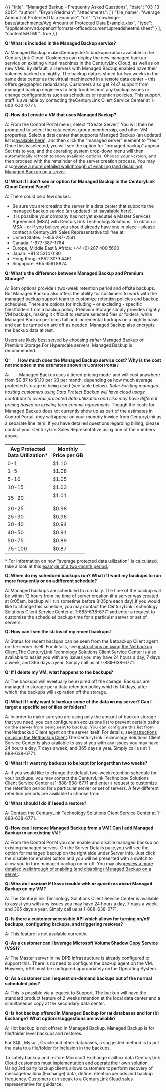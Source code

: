 {{{
  "title": "Managed Backup - Frequently Asked Questions",
  "date": "03-13-2015",
  "author": "Bryan Friedman",
  "attachments": [
    {
      "file_name": "Average Amount of Protected Data Example",
      "url": "/knowledge-base/attachments/Avg Amount of Protected Data Example.xlsx",
      "type": "application/vnd.openxmlformats-officedocument.spreadsheetml.sheet"
    }
  ],
  "contentIsHTML": true
}}}

<p><strong>Q: What is included in the Managed Backup service?</strong></p>
<p>A: Managed Backup makesCenturyLink's backupsolution available in the CenturyLink Cloud. Customers can deploy the new managed backup service on existing virtual machines in the CenturyLink Cloud, as well as on new VMs. By default, all servers with Managed Backup enabled have their volumes backed up nightly. The backup data is stored for two weeks in the same data center as the virtual machine<em>and</em> in a remote data center – this offers geographic redundancy. Customers also get 24x7 support from managed backup engineers to help troubleshoot any backup issues or change configurations such as schedules or retention policies. This support staff is available by contacting theCenturyLink Client Service Center at 1-888-638-6771.</p>

<p><strong>Q: How do I create a VM that uses Managed Backup?</strong></p>
<p>A: From the Control Portal menu, select “Create Server.” You will then be prompted to select the data center, group membership, and other VM properties. Select a data center that supports Managed Backup (an updated list is<a href="http://www.centurylinkcloud.com/managed-services">available here</a>), and then click the “managed server” element to “Yes.” Once this is selected, you will see the option for "managed backup" appear. Set this to yes, and the operating system drop-down menu will then automatically refresh to show available options. Choose your version, and then proceed with the remainder of the server creation process. You may also<a href="/knowledge-base/managed-services/enabling-and-disabling-managed-backup">review a more detailed walkthrough of enabling (and disabling) Managed Backup on a server</a>.</p>

<p><strong>Q: What if I don’t see an option for Managed Backup in the CenturyLink Cloud Control Panel?</strong></p>
<p>A: There could be a few causes:</p>
<ul>
    <li>Be sure you are creating the server in a data center that supports the managed backup service (an updated list is<a href="http://www.centurylinkcloud.com/managed-services">available here</a>).</li>
    <li>It is possible your company has not yet executed a Master Services Agreement (MSA) with CenturyLink Technology Solutions. To obtain a MSA – or if you believe you should already have one in place – please contact a CenturyLink Sales Representative toll free at:</li>
    <li>United States: 1-855-287-2541</li>
    <li>Canada: 1-877-387-3764</li>
    <li>Europe, Middle East &amp; Africa: +44 (0) 207 400 5600</li>
    <li>Japan: +81 3 5214 0180</li>
    <li>Hong Kong: +852 3079 4461</li>
    <li>Singapore: +65 6591 8824</li>
</ul>

<p><strong>Q: What's the difference between Managed Backup and Premium Storage?</strong></p>
<p>A: Both options provide a two-week retention period and offsite backups. But Managed Backup also offers the ability for customers to work with the managed backup support team to customize retention policies and backup schedules. There are options for including – or excluding - specific files/folders from a backup policy. Premium Storage simply provides nightly VM backups, making it difficult to restore selected files or folders, while Managed Backup performs full and incremental backups on a nightly basis and can be turned on and off as needed. Managed Backup also encrypts the backup data at rest.</p>
<p>Users are likely best served by choosing <em>either</em> Managed Backup <em>or</em> Premium Storage.For Hyperscale servers, Managed Backup is recommended.</p>

<p><strong><strong>Q:&nbsp;&nbsp;&nbsp;&nbsp;&nbsp;&nbsp;&nbsp; How much does the Managed Backup service cost? Why is the cost not included in the estimates shown in Control Portal?</strong></strong></p>
<p>A: &nbsp; &nbsp; &nbsp; &nbsp;Managed Backup uses a tiered pricing model and will cost anywhere from $0.87 to $1.10 per GB per month,&nbsp;depending on how much average protected storage is being used (see table below). <em style="font-size: 1em; line-height: 1.45em;">Note:&nbsp;</em><span style="font-size: 1em; line-height: 1.45em;"><em>Existing managed hosting customers using Data Protect Backup will have cloud usage contribute to overall protected data utilization and also may have different pricing based on existing term commit agreements.&nbsp;</em></span><span style="font-size: 1em; line-height: 1.45em;">Though the costs for Managed Backup does not currently show up as part of the estimates in Control Portal, they will appear on your monthly invoice from CenturyLink as a separate line item. If you have detailed questions regarding billing, please contact your&nbsp;CenturyLink Sales Representative using one of the numbers above.</span></p>
<table>
<tbody>
<tr>
<th>
Avg Protected<br />Data Utilization*
</th>
<th>
Monthly<br />Price per GB
</th>
</tr>
<tr>
<td>0-1</td>
<td>$1.10</td>
</tr>
<tr>
<td>1-5</td>
<td>$1.08</td>
</tr>
<tr>
<td>5-10</td>
<td>$1.05</td>
</tr>
<tr>
<td>10-15</td>
<td>$1.03</td>
</tr>
<tr>
<td>15-20</td>
<td>$1.01</p>
</td>
</tr>
<tr>
<td>20-25</td>
<td>$0.98</td>
</tr>
<tr>
<td>25-30</td>
<td>$0.96</td>
</tr>
<tr>
<td>30-40</td>
<td>$0.94</td>
</tr>
<tr>
<td>40-50</td>
<td>$0.91</td>
</tr>
<tr>
<td>50-75</td>
<td>$0.89</td>
</tr>
<tr>
<td>75-100</td>
<td>$0.87</td>
</tr>
</tbody>
</table>
<p>* For information on how "average protected data utilization" is calculated, take a look at this <a href="/knowledge-base/attachments/Avg Amount of Protected Data Example.xlsx">example of a two-month period.</a></p>

<p><strong>Q: When do my scheduled backups run? What if I want my backups to run more frequently or on a different schedule?</strong></p>
<p>A: Managed backups are scheduled to run daily. The time of the backup will be within 12 hours from the time of server creation (if a server was created at 8:05am, backup will run sometime before 8:05pm each day).If you would like to change this schedule, you may contact the CenturyLink Technology Solutions Client Service Center at 1-888-638-6771 and enter a request to customize the scheduled backup time for a particular server or set of servers.</p>

<p><strong>Q: How can I see the status of my recent backups?</strong></p>
<p>A: Status for recent backups can be seen from the Netbackup Client agent on the server itself. For details, see <a href="/knowledge-base/managed-services/using-managed-backup-client">instructions on using the Netbackup Client</a>.The CenturyLink Technology Solutions Client Service Center is also available to assist you with any issues you may have 24 hours a day, 7 days a week, and 365 days a year. Simply call us at 1-888-638-6771.</p>

<p><strong>Q:   If I delete my VM, what happens to the backups?</strong></p>
<p>A: The backups will eventually be expired off the storage. Backups are managed in storage per a data retention policy which is 14 days, after which, the backups will expiration off the storage.</p>

<p><strong>Q: What if I only want to backup <em>some</em> of the data on my server? Can I target a specific set of files or folders?</strong></p>
<p>A:  In order to make sure you are using only the amount of backup storage that you need, you can configure an exclusions list to prevent certain paths on the server from being sent to backup. You can configure this list from theNetbackup Client agent on the server itself. For details, see<a href="/knowledge-base/managed-services/using-managed-backup-client">instructions on using the Netbackup Client</a>.<strong></strong>The CenturyLink Technology Solutions Client Service Center is also available to assist you with any issues you may have 24 hours a day, 7 days a week, and 365 days a year. Simply call us at 1-888-638-6771.</p>

<p><strong>Q: What if I want my backups to be kept for longer than two weeks?</strong></p>
<p>A:  If you would like to change the default two-week retention schedule for your backups, you may contact the CenturyLink Technology Solutions Client Service Center at 1-888-638-6771 and enter a request to customize the retention period for a particular server or set of servers. A few different retention periods are available to choose from.</p>

<p><strong>Q: What should I do if I need a restore?</strong></p>
<p>A: Contact the CenturyLink Technology Solutions Client Service Center at 1-888-638-6771.</p>

<p><strong>Q: How can I remove Managed Backup from a VM? Can I add Managed Backup to an existing VM?</strong></p>
<p>A: <em></em>From the Control Portal you can enable and disable managed backup on existing managed servers. On the Server Details page,you will see the option for managed backup on the right side under Server Info. Just click the disable (or enable) button and you will be presented with a switch to allow you to turn managed backup on or off. You may also<a href="/knowledge-base/managed-services/enabling-and-disabling-managed-backup">review a more detailed walkthrough of enabling (and disabling) Managed Backup on a server</a>.</p>

<p><strong>Q: Who do I contact if I have trouble with or questions about Managed Backup on my VM?</strong></p>
<p>A: The CenturyLink Technology Solutions Client Service Center is available to assist you with any issues you may have 24 hours a day, 7 days a week, and 365 days a year. Simply call us at 1-888-638-6771.</p>

<p><strong>Q: Is there a customer accessible API which allows for turning on/off backups, configuring backups, and triggering restores?</strong></p>
<p>A: This feature is not available currently.</p>

<p><strong>Q: As a customer can I leverage Microsoft Volume Shadow Copy Service (VSS)?</strong></p>
<p>A: The Master server in the DPB infrastructure is already configured to support this. There is no need to configure the backup agent on the VM. However, VSS must be configured appropriately on the Operating System.</p>

<p><strong>Q: As a customer can I request on-demand backups out of the normal scheduled jobs?</strong></p>
<p>A: This is possible via a request to Support.  The backup will have the standard product feature of 2 weeks retention at the local data center and a simultaneous copy at the secondary data center.</p>

<p><strong>Q: Is hot backup offered in Managed Backup for (a) databases and for (b) Exchange? What options/suggestions are available?</strong></p>
<p>A: Hot backup is not offered in Managed Backup.  Managed Backup is for file/folder level backups and restores.</p>
For SQL, Mysql , Oracle and other databases, a suggested method is to put the data to a file/folder for inclusion in the backups.<p>
To safely backup and restore Microsoft Exchange mailbox data CenturyLink Cloud customers must implementation and operate their own solution.  Using 3rd party backup clients allows customers to perform recovery of message/mailbox (Exchange) data, define retention periods and backup frequency.  Customers can speak to a CenturyLink Cloud sales representative for guidance.
